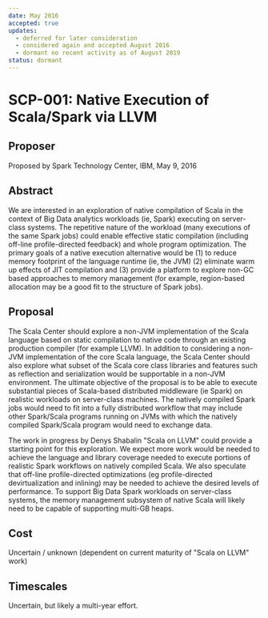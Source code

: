 ```yaml
---
date: May 2016
accepted: true
updates:
  - deferred for later consideration
  - considered again and accepted August 2016
  - dormant no recent activity as of August 2019
status: dormant
---
```


# SCP-001: Native Execution of Scala/Spark via LLVM

## Proposer

Proposed by Spark Technology Center, IBM, May 9, 2016

## Abstract

We are interested in an exploration of native compilation of Scala in
the context of Big Data analytics workloads (ie, Spark) executing on
server-class systems. The repetitive nature of the workload (many
executions of the same Spark jobs) could enable effective static
compilation (including off-line profile-directed feedback) and whole
program optimization.  The primary goals of a native execution
alternative would be (1) to reduce memory footprint of the language
runtime (ie, the JVM) (2) eliminate warm up effects of JIT compilation
and (3) provide a platform to explore non-GC based approaches to
memory management (for example, region-based allocation may be a good
fit to the structure of Spark jobs).

## Proposal

The Scala Center should explore a non-JVM implementation of the Scala
language based on static compilation to native code through an
existing production compiler (for example LLVM).  In addition to
considering a non-JVM implementation of the core Scala language, the
Scala Center should also explore what subset of the Scala core class
libraries and features such as reflection and serialization would be
supportable in a non-JVM environment. The ultimate objective of the
proposal is to be able to execute substantial pieces of Scala-based
distributed middleware (ie Spark) on realistic workloads on
server-class machines. The natively compiled Spark jobs would need to
fit into a fully distributed workflow that may include other
Spark/Scala programs running on JVMs with which the natively compiled
Spark/Scala program would need to exchange data.

The work in progress by Denys Shabalin "Scala on LLVM" could provide a
starting point for this exploration.  We expect more work would be
needed to achieve the language and library coverage needed to execute
portions of realistic Spark workflows on natively compiled Scala.  We
also speculate that off-line profile-directed optimizations (eg
profile-directed devirtualization and inlining) may be needed to
achieve the desired levels of performance. To support Big Data Spark
workloads on server-class systems, the memory management subsystem of
native Scala will likely need to be capable of supporting multi-GB heaps.

## Cost

Uncertain / unknown (dependent on current maturity of "Scala on LLVM" work)

## Timescales

Uncertain, but likely a multi-year effort.
